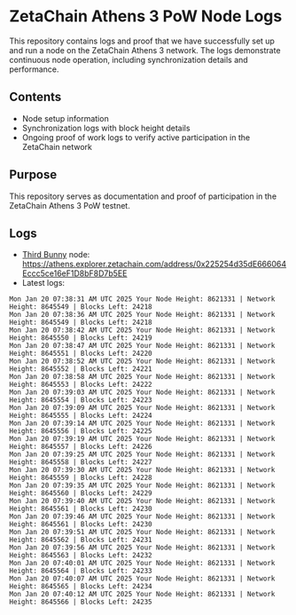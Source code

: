 # ZetaChain Athens 3 PoW Node Logs
This repository contains logs and proof that we have successfully set up and run a node on the ZetaChain Athens 3 network. The logs demonstrate continuous node operation, including synchronization details and performance.

## Contents
- Node setup information
- Synchronization logs with block height details
- Ongoing proof of work logs to verify active participation in the ZetaChain network

## Purpose
This repository serves as documentation and proof of participation in the ZetaChain Athens 3 PoW testnet.

## Logs

- [Third Bunny](https://thirdbunny.xyz/) node: https://athens.explorer.zetachain.com/address/0x225254d35dE666064Eccc5ce16eF1D8bF8D7b5EE
- Latest logs:
```
Mon Jan 20 07:38:31 AM UTC 2025 Your Node Height: 8621331 | Network Height: 8645549 | Blocks Left: 24218
Mon Jan 20 07:38:36 AM UTC 2025 Your Node Height: 8621331 | Network Height: 8645549 | Blocks Left: 24218
Mon Jan 20 07:38:42 AM UTC 2025 Your Node Height: 8621331 | Network Height: 8645550 | Blocks Left: 24219
Mon Jan 20 07:38:47 AM UTC 2025 Your Node Height: 8621331 | Network Height: 8645551 | Blocks Left: 24220
Mon Jan 20 07:38:52 AM UTC 2025 Your Node Height: 8621331 | Network Height: 8645552 | Blocks Left: 24221
Mon Jan 20 07:38:58 AM UTC 2025 Your Node Height: 8621331 | Network Height: 8645553 | Blocks Left: 24222
Mon Jan 20 07:39:03 AM UTC 2025 Your Node Height: 8621331 | Network Height: 8645554 | Blocks Left: 24223
Mon Jan 20 07:39:09 AM UTC 2025 Your Node Height: 8621331 | Network Height: 8645555 | Blocks Left: 24224
Mon Jan 20 07:39:14 AM UTC 2025 Your Node Height: 8621331 | Network Height: 8645556 | Blocks Left: 24225
Mon Jan 20 07:39:19 AM UTC 2025 Your Node Height: 8621331 | Network Height: 8645557 | Blocks Left: 24226
Mon Jan 20 07:39:25 AM UTC 2025 Your Node Height: 8621331 | Network Height: 8645558 | Blocks Left: 24227
Mon Jan 20 07:39:30 AM UTC 2025 Your Node Height: 8621331 | Network Height: 8645559 | Blocks Left: 24228
Mon Jan 20 07:39:35 AM UTC 2025 Your Node Height: 8621331 | Network Height: 8645560 | Blocks Left: 24229
Mon Jan 20 07:39:40 AM UTC 2025 Your Node Height: 8621331 | Network Height: 8645561 | Blocks Left: 24230
Mon Jan 20 07:39:46 AM UTC 2025 Your Node Height: 8621331 | Network Height: 8645561 | Blocks Left: 24230
Mon Jan 20 07:39:51 AM UTC 2025 Your Node Height: 8621331 | Network Height: 8645562 | Blocks Left: 24231
Mon Jan 20 07:39:56 AM UTC 2025 Your Node Height: 8621331 | Network Height: 8645563 | Blocks Left: 24232
Mon Jan 20 07:40:01 AM UTC 2025 Your Node Height: 8621331 | Network Height: 8645564 | Blocks Left: 24233
Mon Jan 20 07:40:07 AM UTC 2025 Your Node Height: 8621331 | Network Height: 8645565 | Blocks Left: 24234
Mon Jan 20 07:40:12 AM UTC 2025 Your Node Height: 8621331 | Network Height: 8645566 | Blocks Left: 24235
```

